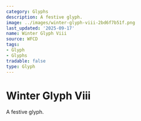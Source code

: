 ```yaml
---
category: Glyphs
description: A festive glyph.
image: ../images/winter-glyph-viii-2bd6f7b51f.png
last_updated: '2025-09-17'
name: Winter Glyph Viii
source: WFCD
tags:
- Glyph
- Glyphs
tradable: false
type: Glyph
---
```


# Winter Glyph Viii

A festive glyph.

